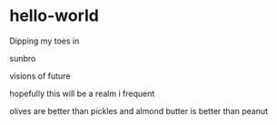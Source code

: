 # hello-world
Dipping my toes in

sunbro

visions of future

hopefully this will be a realm i frequent

olives are better than pickles and almond butter is better than peanut


